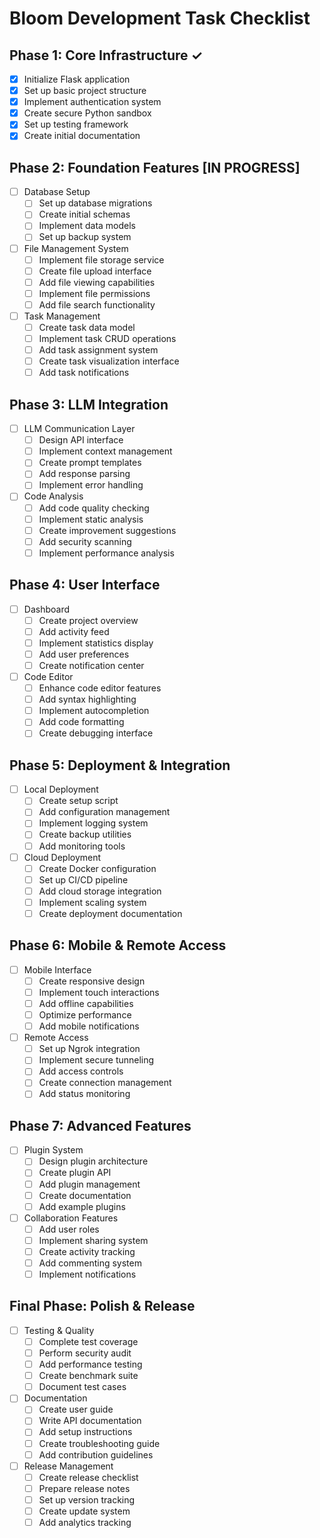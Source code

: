 # Bloom Development Task Checklist

## Phase 1: Core Infrastructure ✓
- [x] Initialize Flask application
- [x] Set up basic project structure
- [x] Implement authentication system
- [x] Create secure Python sandbox
- [x] Set up testing framework
- [x] Create initial documentation

## Phase 2: Foundation Features [IN PROGRESS]
- [ ] Database Setup
  - [ ] Set up database migrations
  - [ ] Create initial schemas
  - [ ] Implement data models
  - [ ] Set up backup system

- [ ] File Management System
  - [ ] Implement file storage service
  - [ ] Create file upload interface
  - [ ] Add file viewing capabilities
  - [ ] Implement file permissions
  - [ ] Add file search functionality

- [ ] Task Management
  - [ ] Create task data model
  - [ ] Implement task CRUD operations
  - [ ] Add task assignment system
  - [ ] Create task visualization interface
  - [ ] Add task notifications

## Phase 3: LLM Integration
- [ ] LLM Communication Layer
  - [ ] Design API interface
  - [ ] Implement context management
  - [ ] Create prompt templates
  - [ ] Add response parsing
  - [ ] Implement error handling

- [ ] Code Analysis
  - [ ] Add code quality checking
  - [ ] Implement static analysis
  - [ ] Create improvement suggestions
  - [ ] Add security scanning
  - [ ] Implement performance analysis

## Phase 4: User Interface
- [ ] Dashboard
  - [ ] Create project overview
  - [ ] Add activity feed
  - [ ] Implement statistics display
  - [ ] Add user preferences
  - [ ] Create notification center

- [ ] Code Editor
  - [ ] Enhance code editor features
  - [ ] Add syntax highlighting
  - [ ] Implement autocompletion
  - [ ] Add code formatting
  - [ ] Create debugging interface

## Phase 5: Deployment & Integration
- [ ] Local Deployment
  - [ ] Create setup script
  - [ ] Add configuration management
  - [ ] Implement logging system
  - [ ] Create backup utilities
  - [ ] Add monitoring tools

- [ ] Cloud Deployment
  - [ ] Create Docker configuration
  - [ ] Set up CI/CD pipeline
  - [ ] Add cloud storage integration
  - [ ] Implement scaling system
  - [ ] Create deployment documentation

## Phase 6: Mobile & Remote Access
- [ ] Mobile Interface
  - [ ] Create responsive design
  - [ ] Implement touch interactions
  - [ ] Add offline capabilities
  - [ ] Optimize performance
  - [ ] Add mobile notifications

- [ ] Remote Access
  - [ ] Set up Ngrok integration
  - [ ] Implement secure tunneling
  - [ ] Add access controls
  - [ ] Create connection management
  - [ ] Add status monitoring

## Phase 7: Advanced Features
- [ ] Plugin System
  - [ ] Design plugin architecture
  - [ ] Create plugin API
  - [ ] Add plugin management
  - [ ] Create documentation
  - [ ] Add example plugins

- [ ] Collaboration Features
  - [ ] Add user roles
  - [ ] Implement sharing system
  - [ ] Create activity tracking
  - [ ] Add commenting system
  - [ ] Implement notifications

## Final Phase: Polish & Release
- [ ] Testing & Quality
  - [ ] Complete test coverage
  - [ ] Perform security audit
  - [ ] Add performance testing
  - [ ] Create benchmark suite
  - [ ] Document test cases

- [ ] Documentation
  - [ ] Create user guide
  - [ ] Write API documentation
  - [ ] Add setup instructions
  - [ ] Create troubleshooting guide
  - [ ] Add contribution guidelines

- [ ] Release Management
  - [ ] Create release checklist
  - [ ] Prepare release notes
  - [ ] Set up version tracking
  - [ ] Create update system
  - [ ] Add analytics tracking
